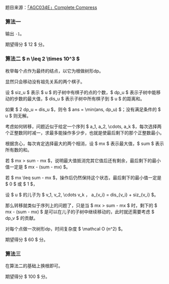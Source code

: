 题目来源：[「AGC034E」Complete Compress](https://atcoder.jp/contests/agc034/tasks/agc034_e)  

### 算法一

输出 `-1`。  

期望得分 $ 12 $ 分。  

### 算法二 $ n \leq 2 \times 10^3 $

枚举每个点作为最终的结点，以它为根做树形dp。  

显然只会移动没有祖先关系的两个棋子。  

设 $ siz_u $ 表示 $ u $ 的子树中有棋子的点的个数，$ dp_u $ 表示子树中能移动的步数的最大值，$ dis_u $ 表示子树中所有棋子到 $ u $ 的距离和。  

如果 $ 2 dp_u = dis_u $，则令 $ ans = \min(ans, dp_u) $；没有满足条件的 $ u $ 则无解。  

考虑如何转移，问题近似于给定一个序列 $ a_1, a_2, \cdots, a_k $，每次选择两个正整数同时减一，求最多能操作多少步，也就是使最后剩下的那个正整数最小。  

根据贪心，每次肯定选择最大的两个相消，设 $ mx $ 表示最大值，$ sum $ 表示所有数的和。  

若 $ mx > sum - mx $，说明最大值抵消完其它值后还有剩余，最后剩下的最小值一定是 $ mx - (sum - mx) $。  

若 $ mx \leq sum - mx $，操作后仍然保持这个状态，最后剩下的最小值一定是 $ 0 $ 或 $ 1 $，  

设 $ u $ 的儿子为 $ v_1, v_2, \cdots v_k $，$ a_{v_i} = dis_{v_i} + siz_{v_i} $。  

那么转移就类似于序列上的问题了，只是当 $ mx > sum - mx $ 时，剩下的 $ mx - (sum - mx) $ 是可以在儿子的子树中继续移动的，此时就还需要考虑 $ dp_v $ 的贡献。  

对每个点做一次树形dp，时间复杂度 $ \mathcal O (n^2) $。  

期望得分 $ 60 $ 分。  

### 算法三

在算法二的基础上换根即可。  

期望得分 $ 100 $ 分。  
